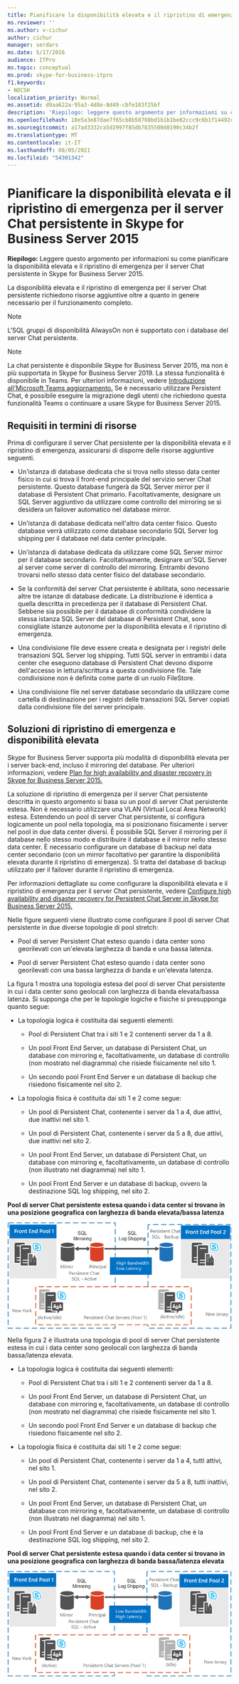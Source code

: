 ```yaml
---
title: Pianificare la disponibilità elevata e il ripristino di emergenza per il server Chat persistente in Skype for Business Server 2015
ms.reviewer: ''
ms.author: v-cichur
author: cichur
manager: serdars
ms.date: 5/17/2016
audience: ITPro
ms.topic: conceptual
ms.prod: skype-for-business-itpro
f1.keywords:
- NOCSH
localization_priority: Normal
ms.assetid: d9aa622a-95a3-4d8e-8d49-cbfe183f25bf
description: 'Riepilogo: leggere questo argomento per informazioni su come pianificare la disponibilità elevata e il ripristino di emergenza per il server Chat persistente in Skype for Business Server 2015.'
ms.openlocfilehash: 18e5a3e87dae7f65cb8b58788bd1b1b1be02ccc9c6b1f14492cd7da629e5c790
ms.sourcegitcommit: a17ad3332ca5d2997f85db7835500d8190c34b2f
ms.translationtype: MT
ms.contentlocale: it-IT
ms.lasthandoff: 08/05/2021
ms.locfileid: "54301342"
---
```

# <a name="plan-for-high-availability-and-disaster-recovery-for-persistent-chat-server-in-skype-for-business-server-2015"></a>Pianificare la disponibilità elevata e il ripristino di emergenza per il server Chat persistente in Skype for Business Server 2015
 
**Riepilogo:** Leggere questo argomento per informazioni su come pianificare la disponibilità elevata e il ripristino di emergenza per il server Chat persistente in Skype for Business Server 2015.
  
La disponibilità elevata e il ripristino di emergenza per il server Chat persistente richiedono risorse aggiuntive oltre a quanto in genere necessario per il funzionamento completo. 
  
> [!NOTE]
> L'SQL gruppi di disponibilità AlwaysOn non è supportato con i database del server Chat persistente. 

> [!NOTE] 
> La chat persistente è disponibile Skype for Business Server 2015, ma non è più supportata in Skype for Business Server 2019. La stessa funzionalità è disponibile in Teams. Per ulteriori informazioni, vedere [Introduzione all'Microsoft Teams aggiornamento.](/microsoftteams/upgrade-start-here) Se è necessario utilizzare Persistent Chat, è possibile eseguire la migrazione degli utenti che richiedono questa funzionalità Teams o continuare a usare Skype for Business Server 2015. 
  
## <a name="resource-requirements"></a>Requisiti in termini di risorse

Prima di configurare il server Chat persistente per la disponibilità elevata e il ripristino di emergenza, assicurarsi di disporre delle risorse aggiuntive seguenti. 
  
- Un'istanza di database dedicata che si trova nello stesso data center fisico in cui si trova il front-end principale del servizio server Chat persistente. Questo database fungerà da SQL Server mirror per il database di Persistent Chat primario. Facoltativamente, designare un SQL Server aggiuntivo da utilizzare come controllo del mirroring se si desidera un failover automatico nel database mirror.
    
- Un'istanza di database dedicata nell'altro data center fisico. Questo database verrà utilizzato come database secondario SQL Server log shipping per il database nel data center principale.
    
- Un'istanza di database dedicata da utilizzare come SQL Server mirror per il database secondario. Facoltativamente, designare un'SQL Server al server come server di controllo del mirroring. Entrambi devono trovarsi nello stesso data center fisico del database secondario.
    
- Se la conformità del server Chat persistente è abilitata, sono necessarie altre tre istanze di database dedicate. La distribuzione è identica a quella descritta in precedenza per il database di Persistent Chat. Sebbene sia possibile per il database di conformità condividere la stessa istanza SQL Server del database di Persistent Chat, sono consigliate istanze autonome per la disponibilità elevata e il ripristino di emergenza.
    
- Una condivisione file deve essere creata e designata per i registri delle transazioni SQL Server log shipping. Tutti SQL server in entrambi i data center che eseguono database di Persistent Chat devono disporre dell'accesso in lettura/scrittura a questa condivisione file. Tale condivisione non è definita come parte di un ruolo FileStore.
    
- Una condivisione file nel server database secondario da utilizzare come cartella di destinazione per i registri delle transazioni SQL Server copiati dalla condivisione file del server principale.
    
## <a name="disaster-recovery-and-high-availability-solutions"></a>Soluzioni di ripristino di emergenza e disponibilità elevata

Skype for Business Server supporta più modalità di disponibilità elevata per i server back-end, incluso il mirroring del database. Per ulteriori informazioni, vedere [Plan for high availability and disaster recovery in Skype for Business Server 2015.](../../plan-your-deployment/high-availability-and-disaster-recovery/high-availability-and-disaster-recovery.md) 
  
La soluzione di ripristino di emergenza per il server Chat persistente descritta in questo argomento si basa su un pool di server Chat persistente estesa. Non è necessario utilizzare una VLAN (Virtual Local Area Network) estesa. Estendendo un pool di server Chat persistente, si configura logicamente un pool nella topologia, ma si posizionano fisicamente i server nel pool in due data center diversi. È possibile SQL Server il mirroring per il database nello stesso modo e distribuire il database e il mirror nello stesso data center. È necessario configurare un database di backup nel data center secondario (con un mirror facoltativo per garantire la disponibilità elevata durante il ripristino di emergenza). Si tratta del database di backup utilizzato per il failover durante il ripristino di emergenza. 
  
Per informazioni dettagliate su come configurare la disponibilità elevata e il ripristino di emergenza per il server Chat persistente, vedere [Configure high availability and disaster recovery for Persistent Chat Server in Skype for Business Server 2015.](../../deploy/deploy-persistent-chat-server/configure-hadr-for-persistent-chat.md) 
  
Nelle figure seguenti viene illustrato come configurare il pool di server Chat persistente in due diverse topologie di pool stretch:
  
- Pool di server Persistent Chat esteso quando i data center sono georilevati con un'elevata larghezza di banda e una bassa latenza.
    
- Pool di server Persistent Chat esteso quando i data center sono georilevati con una bassa larghezza di banda e un'elevata latenza.
    
La figura 1 mostra una topologia estesa del pool di server Chat persistente in cui i data center sono geolocali con larghezza di banda elevata/bassa latenza. Si supponga che per le topologie logiche e fisiche si presupponga quanto segue:
  
- La topologia logica è costituita dai seguenti elementi:
    
  - Pool di Persistent Chat tra i siti 1 e 2 contenenti server da 1 a 8.
    
  - Un pool Front End Server, un database di Persistent Chat, un database con mirroring e, facoltativamente, un database di controllo (non mostrato nel diagramma) che risiede fisicamente nel sito 1. 
    
  - Un secondo pool Front End Server e un database di backup che risiedono fisicamente nel sito 2.
    
- La topologia fisica è costituita dai siti 1 e 2 come segue:
    
  - Un pool di Persistent Chat, contenente i server da 1 a 4, due attivi, due inattivi nel sito 1.
    
  - Un pool di Persistent Chat, contenente i server da 5 a 8, due attivi, due inattivi nel sito 2.
    
  - Un pool Front End Server, un database di Persistent Chat, un database con mirroring e, facoltativamente, un database di controllo (non illustrato nel diagramma) nel sito 1.
    
  - Un pool Front End Server e un database di backup, ovvero la destinazione SQL log shipping, nel sito 2.
    
**Pool di server Chat persistente estesa quando i data center si trovano in una posizione geografica con larghezza di banda elevata/bassa latenza**

![Pool di persistent Chat estesa con larghezza di banda elevata/bassa latenza](../../media/55cf3d4b-5f51-4d2f-84ca-b4a13dc5eba3.png)
  
Nella figura 2 è illustrata una topologia di pool di server Chat persistente estesa in cui i data center sono geolocali con larghezza di banda bassa/latenza elevata.
  
- La topologia logica è costituita dai seguenti elementi:
    
  - Pool di Persistent Chat tra i siti 1 e 2 contenenti server da 1 a 8.
    
  - Un pool Front End Server, un database di Persistent Chat, un database con mirroring e, facoltativamente, un database di controllo (non mostrato nel diagramma) che risiede fisicamente nel sito 1. 
    
  - Un secondo pool Front End Server e un database di backup che risiedono fisicamente nel sito 2.
    
- La topologia fisica è costituita dai siti 1 e 2 come segue:
    
  - Un pool di Persistent Chat, contenente i server da 1 a 4, tutti attivi, nel sito 1.
    
  - Un pool di Persistent Chat, contenente i server da 5 a 8, tutti inattivi, nel sito 2.
    
  - Un pool Front End Server, un database di Persistent Chat, un database con mirroring e, facoltativamente, un database di controllo (non illustrato nel diagramma) nel sito 1.
    
  - Un pool Front End Server e un database di backup, che è la destinazione SQL log shipping, nel sito 2.
    
**Pool di server Chat persistente estesa quando i data center si trovano in una posizione geografica con larghezza di banda bassa/latenza elevata**

![Pool di persistent Chat estesa con larghezza di banda bassa/latenza elevata](../../media/40cbd902-57b8-4d57-a61c-cde4e0bd47f0.png)
  

